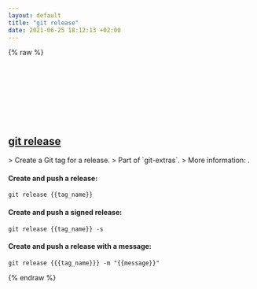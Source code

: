 ```yaml
---
layout: default
title: "git release"
date: 2021-06-25 18:12:13 +02:00
---
```

{% raw %}
<h2 id="git-release">
  <a href="/en/common/git-release.html">git release</a> <a href="#git-release"><svg class="icon">
    <use href="/assets/images/unicode_sprite.svg#link" />
  </svg></a>
</h2>
> Create a Git tag for a release.
> Part of `git-extras`.
> More information: <https://github.com/tj/git-extras/blob/master/Commands.md#git-release>.

#### Create and push a release:
```shell
git release {{tag_name}}
```
#### Create and push a signed release:
```shell
git release {{tag_name}} -s
```
#### Create and push a release with a message:
```shell
git release {{{tag_name}}} -m "{{message}}"
```
{% endraw %}